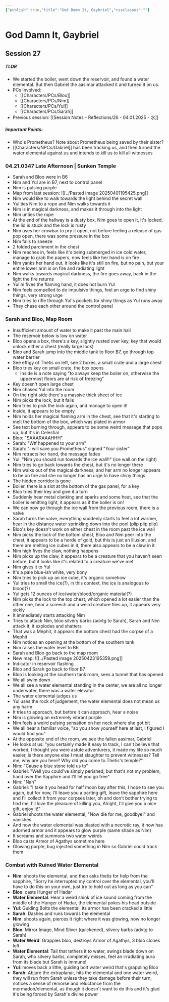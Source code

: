 ```yaml
---
{"publish":true,"title":"God Damn It, Gaybriel","cssclasses":""}
---
```


# God Damn It, Gaybriel
## Session 27
##### TLDR
- We started the boiler, went down the reservoir, and found a water elemental. But then Gabriel the aasimar attacked it and turned it on us. 
- PCs Involved: 
	- [[Characters/PCs/Bloo]]
	- [[Characters/PCs/Nim]]
	- [[Characters/PCs/Yul]]
	- [[Characters/PCs/Sarah]]
- Previous session: [[Session Notes - Reflections/26 - 04.01.2025 - 水]]
##### Important Points: 
- Who's Prometheus? Note about Prometheus being saved by their sister?
- [[Characters/NPCs/Gabriel]] has been tracking us, and then turned the water elemental against us and intends to kill us to kill all witnesses
### 04.21.0347 Late Afternoon | Sunken Temple 
- Sarah and Bloo were in B6
- Nim and Yul are in B7, next to control panel
- Nim is pulsing purple
- Map from last session: 
![[../Pasted image 20250401195425.png]]
- Nim would like to walk towards the light behind the secret wall
- Yul ties Nim to a rope and Nim walks towards it
- Nim is in magical darkness, and makes it through into the light
- Nim unties the rope
- At the end of the hallway is a dusty box, Nim goes to open it, it's locked, the lid is stuck and the lock is rusty
- Nim uses her crowbar to pry it open, not before feeling a release of gas pop open, there was some pressure in the box
- Nim fails to sneeze
- 2 folded parchment in the chest
- Nim reaches in, feels like it's being submerged in ice cold water, manage to grab the papers, now feels like her hand is on fire
- Nim yanks her hand out, it looks like it's still on fire, but no pain, but your entire lower arm is on fire and radiating light
- Nim walks towards magical darkness, the fire goes away, back in the light the fire returns
- Yul hi fives the flaming hand, it does not burn Yul
- Nim feels compelled to do impulsive things, feel an urge to find shiny things, very strong urge
- Nim tries to rifle through Yul's pockets for shiny things as Yul runs away
- They chase each other around the control panel
### Sarah and Bloo, Map Room
- Insufficient amount of water to make it past the main hall
- The reservoir below is low on water
- Bloo opens a box, there's a key, slightly rusted over key, key that would unlock either a chest (really large lock)
- Bloo and Sarah jump into the middle tank to floor B7, go through top water barrier
- See effigy of Thetis on left, see 2 boxes, a small crate and a large chest
- Bloo tries key on small crate, the box opens
	- Inside is a note saying "to always keep the boiler on, otherwise the uppermost floors are at risk of freezing"
- Key doesn't open large chest
- Nim chased Yul into the room
- On the right side there's a massive thick sheet of ice
- Nim picks the lock, but it fails
- Nim tries to pick the lock again, and manage to open it!
- Inside, it appears to be empty
- Nim holds her magical flaming arm in the chest, see that it's starting to melt the bottom of the box, which was plated in armor
- See text burning through, appears to be some weird message that pops up, but it's in Celestial
- Bloo: "SAAARAAAHHH"
- Sarah: "Wtf happened to your arm"
- Sarah: "I will save you Prometheus" signed "Your sister"
- Nim retracts her hand, the message fades
- Yul: "Nim you should run towards the ice wall!!" (ice wall on the right)
- Nim tries to go back towards the chest, but it's no longer there
- Nim walks out of the magical darkness, and her arm no longer appears to be on fire and she no longer has an urge to have shiny things
- The hidden corridor is gone
- Boiler, there is a slot at the bottom of the gas panel, for a key
- Bloo tries their key and give it a turn
- Suddenly hear metal clanking and sparks and some heat, see that the boiler is emitting light, it appears as if the boiler is on!
- We can now go through the ice wall from the previous room, there is a valve
- Sarah turns the valve, everything suddenly starts to feel a lot warmer, hear in the distance water sprinkling down into the pool (plip plip plip)
- Bloo's key doesn't work on either chest in the room past the ice wall
- Nim picks the lock of the bottom chest, Bloo and Nim peer into the chest, it appears to be a horde of gold, but this is just an illusion, and there are melting ice cubes in it, there also appears to be a claw in it
- Nim high fives the claw, nothing happens
- Nim picks up the claw, it appears to be a creature that you haven't seen before, but it looks like it's related to a creature we've met
- Nim gives it to Yul
- It's a pale blue-ish white, very bony
- Nim tries to pick up an ice cube, it's organic somehow
- Yul tries to smell the ice(?), in this context, the ice is analogous to blood(?)
- Yul gets 12 ounces of ice/water/blood/organic material(?)
- Nim picks the lock to the top chest, which opened a lot easier than the other one, hear a screech and a weird creature flies up, it appears very sickly
- It immediately starts attacking Nim
- Tries to attack Nim, bloo silvery barbs (advtg to Sarah), Sarah and Nim attack it, it explodes and shatters
- That was a Mephit, it appears the bottom chest had the corpse of a Mephit 
- Nim notices an opening at the bottom of the southern tank
- Nim raises the water level to B6
- Sarah and Bloo go back to the map room
- New map: 
![[../Pasted image 20250423195359.png]]
- Indicator in reservoir flashing
- Bloo and Sarah go back to floor B7
- Bloo is looking at the southern tank room, sees a tunnel that has opened
- We all swim down
- We all see a water elemental standing in the center, we are all no longer underwater, there was a water elevator
- The water elemental judges us
- Yul uses the rock of judgement, the water elemental does not mean us any harm
- It tries to approach, but before it can approach, hear a noise
- Nim is glowing an extremely vibrant purple
- Nim feels a weird pulsing sensation on her neck where she got bit
- We all hear a familiar voice, "so you show yourself here at last, I figured I would find you"
- At the opposite end of the room, we see the fallen aasimar, Gabriel
- He looks at us: "you certainly made it easy to track, I can't believe that worked, I thought you were astute adventurers, it made my life so much easier, is there anyone else I must slaughter to prevent witnesses? Tell me, why are you here? Why did you come to Thetis's temple?"
- Nim: "Cause a blue stone told us to"
- Gabriel: "Well you could've simply perished, but that's not my problem, hand over the Sapphire and I'll let you go free"
- Nim: "Nah"
- Gabriel: "I take it you head for half moon bay after this, I hope to see you again, but for now, I'll leave you a parting gift, leave the sapphire here and I'll collect it from your corpses later, oh and don't bother trying to find me, I'll love the pleasure of killing you, Alright, I'll give you a nice gift, enjoy it!"
- Gabriel shoots the water elemental, "Now die for me, goodbye!" and vanishes
- And now the water elemental was blasted with a necrotic ray, it now has adorned armor and it appears to glow purple (same shade as Nim)
- It screams and summons two water weirds
- Bloo casts Armor of Agathys sometime here
- Glowing purple, bug injected something in Nim so Gabriel could track them
### Combat with Ruined Water Elemental
- **Nim**: shoots the elemental, and then asks thetis for help from the sapphire, "Sorry he interrupted my control over the elemental, you'll have to do this on your own, just try to hold out as long as you can"
- **Bloo**: casts Hunger of Hadar
- **Water Elemental**: Hear a weird shink of ice sound coming from the middle of the Hunger of Hadar, the elemental pokes his head outside
- **Yul**: Guiding Bolts the elemental, its armor has been cracked a little
- **Sarah**: Dashes and runs towards the elemental
- **Nim**: shoots again, pierces it right where it was glowing, now no longer glowing
- **Bloo**: Mirror Image, Mind Sliver (quickened), silvery barbs (advtg to Sarah)
- **Water Weird**: Grapples bloo, destroys Armor of Agathys, 3 bloo clones left
- **Water Elemental**: Tail that tethers it to water, swings blade down on Sarah, who silvery barbs, completely misses, feel an irradiating aura from its blade but Sarah is immune!
- **Yul**: moves back a little, guiding bolt water weird that's grappling Bloo
- **Sarah**: Abjure the extraplanar, hits the elemental and one water weird, they will run from Sarah unless they take damage before their turn, notices a sense of remorse and reluctance from the mermadon/elemental, as though it doesn't want to do this and it's glad it's being forced by Sarah's divine power